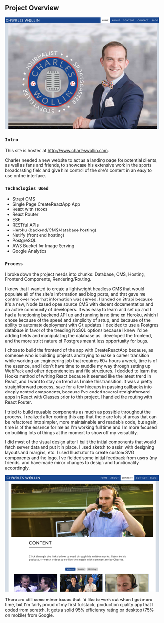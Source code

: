 ## Project Overview

![Image of charleswollin.com](/public/screenshot.png)

### `Intro`

This site is hosted at http://www.charleswollin.com.

Charles needed a new website to act as a landing page for potential clients, as well as fans and friends, to showcase his extensive work in the sports broadcasting field and give him control of the site's content in an easy to use online interface.

### `Technologies Used`

* Strapi CMS
* Single Page CreateReactApp App
* React with Hooks
* React Router
* ES6
* RESTful APIs
* Heroku (backend/CMS/database hosting)
* Netlify (front end hosting)
* PostgreSQL
* AWS Bucket for Image Serving
* Google Analytics

### `Process`

I broke down the project needs into chunks: Database, CMS, Hosting, Frontend Components, Rendering/Routing.

I knew that I wanted to create a lightweight headless CMS that would populate all of the site's information and blog posts, and that gave me control over how that information was served. I landed on Strapi because it's a new, Node based open source CMS with decent documentation and an active community of developers. It was easy to learn and set up and I had a functioning backend API up and running in no time on Heroku, which I chose because of the speed and simplicity of setup, and because of the ability to automate deployment with Git updates. I decided to use a Postgres database in favor of the trending NoSQL options because I knew I'd be adding fields and manipulating the database as I developed the frontend, and the more strict nature of Postgres meant less opportunity for bugs.

I chose to build the frontend of the app with CreateReactApp because, as someone who is building projects and trying to make a career transition while working an engineering job that requires 60+ hours a week, time is of the essence, and I don't have time to muddle my way through setting up WebPack and other dependencies and file structures. I decided to learn the Hooks method of writing React because it seemed like the latest trend in React, and I want to stay on trend as I make this transition. It was a pretty straightforward process, save for a few hiccups in passing callbacks into deeply nested components, because I've coded several straightforward apps in React with Classes prior to this project. I handled the routing with React Router.

I tried to build reusable components as much as possible throughout the process. I realized after coding this app that there are lots of areas that can be refactored into simpler, more maintainable and readable code, but again, time is of the essence for me as I'm working full time and I'm more focused on building lots of things at the moment to show off my versatility.

I did most of the visual design after I built the initial components that would fetch server data and put it in place. I used sketch to assist with designing layouts and margins, etc. I used Illustrator to create custom SVG components and the logo. I've fielded some initial feedback from users (my friends) and have made minor changes to design and functionality accordingly.

![Image of charleswollin.com](/public/screenshot2.png)

There are still some minor issues that I'd like to work out when I get more time, but I'm fairly proud of my first fullstack, production quality app that I coded from scratch. It gets a solid 95% efficiency rating on desktop (75% on mobile) from Google.
